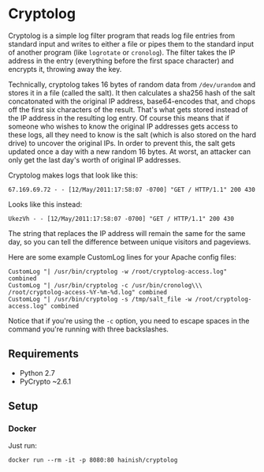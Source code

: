 # Cryptolog

Cryptolog is a simple log filter program that reads log file entries from standard input and writes to either a file or pipes them to the standard input of another program (like `logrotate` or `cronolog`). The filter takes the IP address in the entry (everything before the first space character) and encrypts it, throwing away the key.

Technically, cryptolog takes 16 bytes of random data from `/dev/urandom` and stores it in a file (called the salt). It then calculates a sha256 hash of the salt concatonated with the original IP address, base64-encodes that, and chops off the first six characters of the result. That's what gets stored instead of the IP address in the resulting log entry. Of course this means that if someone who wishes to know the original IP addresses gets access to these logs, all they need to know is the salt (which is also stored on the hard drive) to uncover the original IPs. In order to prevent this, the salt gets updated once a day with a new random 16 bytes. At worst, an attacker can only get the last day's worth of original IP addresses.

Cryptolog makes logs that look like this:

    67.169.69.72 - - [12/May/2011:17:58:07 -0700] "GET / HTTP/1.1" 200 430

Looks like this instead:

    UkezVh - - [12/May/2011:17:58:07 -0700] "GET / HTTP/1.1" 200 430

The string that replaces the IP address will remain the same for the same day, so you can tell the difference between unique visitors and pageviews.

Here are some example CustomLog lines for your Apache config files:

    CustomLog "| /usr/bin/cryptolog -w /root/cryptolog-access.log" combined
    CustomLog "| /usr/bin/cryptolog -c /usr/bin/cronolog\\\ /root/cryptolog-access-%Y-%m-%d.log" combined
    CustomLog "| /usr/bin/cryptolog -s /tmp/salt_file -w /root/cryptolog-access.log" combined

Notice that if you're using the `-c` option, you need to escape spaces in the command you're running with three backslashes.

## Requirements

 - Python 2.7
 - PyCrypto ~2.6.1

## Setup

### Docker

Just run:

    docker run --rm -it -p 8080:80 hainish/cryptolog
